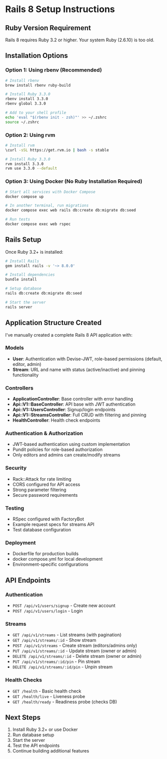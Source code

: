 # Rails 8 Setup Instructions

## Ruby Version Requirement

Rails 8 requires Ruby 3.2 or higher. Your system Ruby (2.6.10) is too old.

## Installation Options

### Option 1: Using rbenv (Recommended)
```bash
# Install rbenv
brew install rbenv ruby-build

# Install Ruby 3.3.0
rbenv install 3.3.0
rbenv global 3.3.0

# Add to your shell profile
echo 'eval "$(rbenv init - zsh)"' >> ~/.zshrc
source ~/.zshrc
```

### Option 2: Using rvm
```bash
# Install rvm
\curl -sSL https://get.rvm.io | bash -s stable

# Install Ruby 3.3.0
rvm install 3.3.0
rvm use 3.3.0 --default
```

### Option 3: Using Docker (No Ruby Installation Required)
```bash
# Start all services with Docker Compose
docker compose up

# In another terminal, run migrations
docker compose exec web rails db:create db:migrate db:seed

# Run tests
docker compose exec web rspec
```

## Rails Setup

Once Ruby 3.2+ is installed:

```bash
# Install Rails
gem install rails -v '~> 8.0.0'

# Install dependencies
bundle install

# Setup database
rails db:create db:migrate db:seed

# Start the server
rails server
```

## Application Structure Created

I've manually created a complete Rails 8 API application with:

### Models
- **User**: Authentication with Devise-JWT, role-based permissions (default, editor, admin)
- **Stream**: URL and name with status (active/inactive) and pinning functionality

### Controllers
- **ApplicationController**: Base controller with error handling
- **Api::V1::BaseController**: API base with JWT authentication
- **Api::V1::UsersController**: Signup/login endpoints
- **Api::V1::StreamsController**: Full CRUD with filtering and pinning
- **HealthController**: Health check endpoints

### Authentication & Authorization
- JWT-based authentication using custom implementation
- Pundit policies for role-based authorization
- Only editors and admins can create/modify streams

### Security
- Rack::Attack for rate limiting
- CORS configured for API access
- Strong parameter filtering
- Secure password requirements

### Testing
- RSpec configured with FactoryBot
- Example request specs for streams API
- Test database configuration

### Deployment
- Dockerfile for production builds
- docker compose.yml for local development
- Environment-specific configurations

## API Endpoints

### Authentication
- `POST /api/v1/users/signup` - Create new account
- `POST /api/v1/users/login` - Login

### Streams
- `GET /api/v1/streams` - List streams (with pagination)
- `GET /api/v1/streams/:id` - Show stream
- `POST /api/v1/streams` - Create stream (editors/admins only)
- `PUT /api/v1/streams/:id` - Update stream (owner or admin)
- `DELETE /api/v1/streams/:id` - Delete stream (owner or admin)
- `PUT /api/v1/streams/:id/pin` - Pin stream
- `DELETE /api/v1/streams/:id/pin` - Unpin stream

### Health Checks
- `GET /health` - Basic health check
- `GET /health/live` - Liveness probe
- `GET /health/ready` - Readiness probe (checks DB)

## Next Steps

1. Install Ruby 3.2+ or use Docker
2. Run database setup
3. Start the server
4. Test the API endpoints
5. Continue building additional features